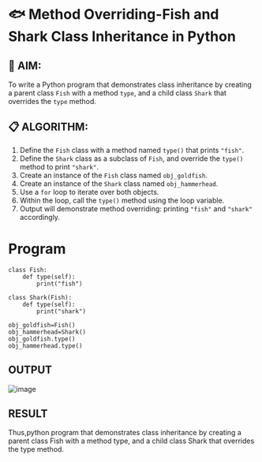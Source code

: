 # 🐟 Method Overriding-Fish and Shark Class Inheritance in Python

## 🧠 AIM:
To write a Python program that demonstrates class inheritance by creating a parent class `Fish` with a method `type`, and a child class `Shark` that overrides the `type` method.

## 📋 ALGORITHM:


1. Define the `Fish` class with a method named `type()` that prints `"fish"`.
2. Define the `Shark` class as a subclass of `Fish`, and override the `type()` method to print `"shark"`.
3. Create an instance of the `Fish` class named `obj_goldfish`.
4. Create an instance of the `Shark` class named `obj_hammerhead`.
5. Use a `for` loop to iterate over both objects.
6. Within the loop, call the `type()` method using the loop variable.
7. Output will demonstrate method overriding: printing `"fish"` and `"shark"` accordingly.

# Program

```
class Fish:
    def type(self):
        print("fish")

class Shark(Fish):
    def type(self):
        print("shark")

obj_goldfish=Fish()
obj_hammerhead=Shark()
obj_goldfish.type()
obj_hammerhead.type()
```

## OUTPUT


![image](https://github.com/user-attachments/assets/d218a6f7-98a0-47f8-8dc3-06f4dfec94a7)

## RESULT

Thus,python program that demonstrates class inheritance by creating a parent class Fish with a method type, and a child class Shark that overrides the type method.


